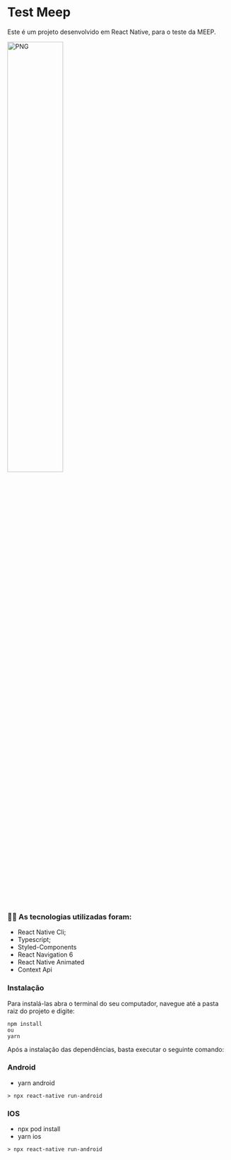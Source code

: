 # Test Meep

Este é um projeto desenvolvido em React Native, para o teste da MEEP.

<img align="center" alt="PNG" src="/src/assets/app.gif" width="50%" />

<br />

### :man_technologist: As tecnologias utilizadas foram:

- React Native Cli;
- Typescript;
- Styled-Components
- React Navigation 6
- React Native Animated
- Context Api
  <br />

### Instalação

Para instalá-las abra o terminal do seu computador, navegue até a pasta raiz do projeto e digite:

```
npm install
ou
yarn
```

Após a instalação das dependências, basta executar o seguinte comando:

### Android

- yarn android

```
> npx react-native run-android
```

### IOS

- npx pod install
- yarn ios

```
> npx react-native run-android
```
